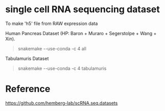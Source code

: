 # single cell RNA sequencing dataset
To make 'h5' file from RAW expression data

Human Pancreas Dataset (HP: Baron + Muraro + Segerstolpe + Wang + Xin).
> snakemake --use-conda -c 4 all

Tabulamuris Dataset
> snakemake --use-conda -c 4 tabulamuris

# Reference
https://github.com/hemberg-lab/scRNA.seq.datasets


